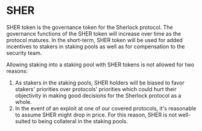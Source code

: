 # SHER

SHER token is the governance token for the Sherlock protocol. The governance functions of the SHER token will increase over time as the protocol matures. In the short-term, SHER token will be used for added incentives to stakers in staking pools as well as for compensation to the security team.

Allowing staking into a staking pool with SHER tokens is not allowed for two reasons:

1. As stakers in the staking pools, SHER holders will be biased to favor stakers' priorities over protocols' priorities which could hurt their objectivity in making good decisions for the Sherlock protocol as a whole.
2. In the event of an exploit at one of our covered protocols, it's reasonable to assume SHER might drop in price. For this reason, SHER is not well-suited to being collateral in the staking pools.
